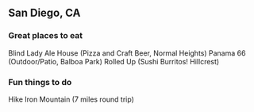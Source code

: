 ## San Diego, CA

### Great places to eat
Blind Lady Ale House (Pizza and Craft Beer, Normal Heights)
Panama 66 (Outdoor/Patio, Balboa Park)
Rolled Up (Sushi Burritos! Hillcrest)

### Fun things to do
Hike Iron Mountain (7 miles round trip)
